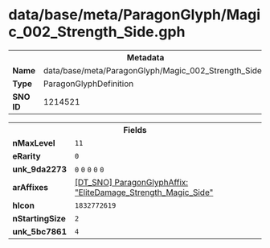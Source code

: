 <h1>data/base/meta/ParagonGlyph/Magic_002_Strength_Side.gph</h1><table><tr><th colspan="100%">Metadata</th></tr><tr><td><b>Name</b></td><td>data/base/meta/ParagonGlyph/Magic_002_Strength_Side.gph</td></tr><tr><td><b>Type</b></td><td>ParagonGlyphDefinition</td></tr><tr><td><b>SNO ID</b></td><td>1214521</td></tr></table>

<table><tr><th colspan="100%">Fields</th></tr><tr><td><b>nMaxLevel</b></td><td><code>11</code></td></tr><tr><td><b>eRarity</b></td><td><code>0</code></td></tr><tr><td><b>unk_9da2273</b></td><td><code>0</code>
<code>0</code>
<code>0</code>
<code>0</code>
<code>0</code>
</td></tr><tr><td><b>arAffixes</b></td><td><a href="..\ParagonGlyphAffix\EliteDamage_Strength_Magic_Side.gaf.md">[DT_SNO] ParagonGlyphAffix: "EliteDamage_Strength_Magic_Side"</a>
</td></tr><tr><td><b>hIcon</b></td><td><code>1832772619</code></td></tr><tr><td><b>nStartingSize</b></td><td><code>2</code></td></tr><tr><td><b>unk_5bc7861</b></td><td><code>4</code>
</td></tr></table>

